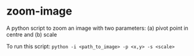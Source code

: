 # zoom-image
A python script to zoom an image with two parameters:
(a) pivot point in centre and (b) scale

To run this script:
`python -i <path_to_image> -p <x,y> -s <scale>`
